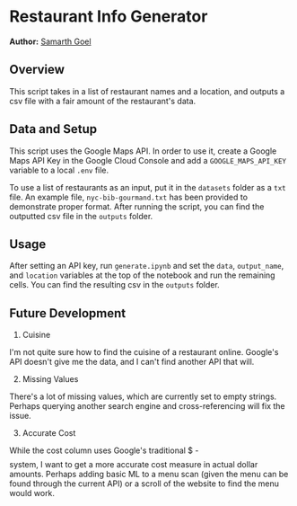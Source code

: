 # Restaurant Info Generator

**Author:** [Samarth Goel](https://dev.samarthgoel.com/)

## Overview

This script takes in a list of restaurant names and a location, and outputs a csv file with a fair amount of the restaurant's data.

## Data and Setup

This script uses the Google Maps API. In order to use it, create a Google Maps API Key in the Google Cloud Console and add a `GOOGLE_MAPS_API_KEY` variable to a local `.env` file.

To use a list of restaurants as an input, put it in the `datasets` folder as a `txt` file. An example file, `nyc-bib-gourmand.txt` has been provided to demonstrate proper format. After running the script, you can find the outputted csv file in the `outputs` folder.

## Usage

After setting an API key, run `generate.ipynb` and set the `data`, `output_name`, and `location` variables at the top of the notebook and run the remaining cells. You can find the resulting csv in the `outputs` folder.

## Future Development

1. Cuisine

I'm not quite sure how to find the cuisine of a restaurant online. Google's API doesn't give me the data, and I can't find another API that will.

2. Missing Values

There's a lot of missing values, which are currently set to empty strings. Perhaps querying another search engine and cross-referencing will fix the issue.

3. Accurate Cost

While the cost column uses Google's traditional $ - $$$$ system, I want to get a more accurate cost measure in actual dollar amounts. Perhaps adding basic ML to a menu scan (given the menu can be found through the current API) or a scroll of the website to find the menu would work.
